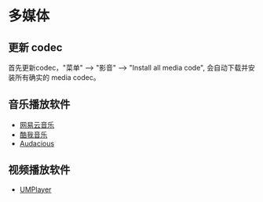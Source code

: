 # 多媒体

## 更新 codec

首先更新codec，"菜单" --> "影音" --> "Install all media code", 会自动下载并安装所有确实的 media codec。

## 音乐播放软件

* [网易云音乐](netease_cloud.md)
* [酷我音乐](kuwo_cloud.md)
* [Audacious](audacious.md)

## 视频播放软件

* [UMPlayer](umplayer.md)